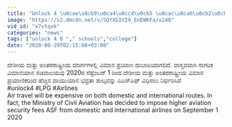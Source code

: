 ```yaml
---
title: "Unlock 4 \u0cae\u0cb9\u0ca4\u0ccd\u0cb5 \u0cac\u0ca6\u0cb2\u0cbe\u0cb5\u0ca3\u0cc6 Oneindia Kannada"
image: "https://s2.dmcdn.net/v/SQYXG1VI9_EnEWKFa/x240"
vid_id: "x7vtqvk"
categories: "news"
tags: ["unlock 4 0 "," schools","college"]
date: "2020-08-29T02:15:08+03:00"
---
```

ದೇಶೀಯ ಮತ್ತು ಅಂತರರಾಷ್ಟ್ರೀಯ ಮಾರ್ಗಗಳಲ್ಲಿ ವಿಮಾನ ಪ್ರಯಾಣ ದುಬಾರಿಯಾಗಲಿದೆ. ವಾಸ್ತವವಾಗಿ ನಾಗರಿಕ ವಿಮಾನಯಾನ ಸಚಿವಾಲಯವು 2020ರ ಸೆಪ್ಟೆಂಬರ್ 1 ರಿಂದ ದೇಶೀಯ ಮತ್ತು ಅಂತರರಾಷ್ಟ್ರೀಯ ವಿಮಾನ ಪ್ರಯಾಣಿಕರಿಂದ ಹೆಚ್ಚಿನ ವಾಯುಯಾನ ಭದ್ರತಾ ಶುಲ್ಕವನ್ನು ಎಎಸ್ಎಫ್ ವಿಧಿಸಲು ನಿರ್ಧರಿಸಿದೆ  <br>#unlock4 #LPG #Airlines  <br>Air travel will be expensive on both domestic and international routes.  In fact, the Ministry of Civil Aviation has decided to impose higher aviation security fees ASF from domestic and international airlines on September 1 2020
